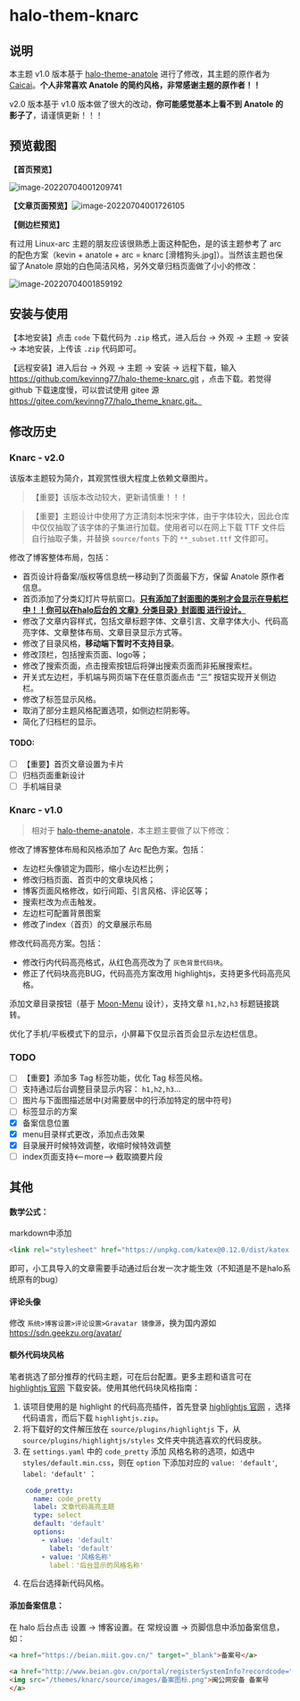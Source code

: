 # halo-them-knarc

## 说明


本主题 v1.0 版本基于 [halo-theme-anatole](https://github.com/halo-dev/halo-theme-anatole) 进行了修改，其主题的原作者为 [Caicai](https://www.caicai.me)。**个人非常喜欢 Anatole 的简约风格，非常感谢主题的原作者！！** 

v2.0 版本基于 v1.0 版本做了很大的改动，**你可能感觉基本上看不到 Anatole 的影子了**，请谨慎更新！！！

## 预览截图

**【首页预览】**

![image-20220704001209741](img/README/image-20220704001209741.png)



**【文章页面预览】**![image-20220704001726105](img/README/image-20220704001726105.png)

**【侧边栏预览】**

有过用 Linux-arc 主题的朋友应该很熟悉上面这种配色，是的该主题参考了 arc 的配色方案（kevin + anatole + arc = knarc [滑稽狗头.jpg]）。当然该主题也保留了Anatole 原始的白色简洁风格，另外文章归档页面做了小小的修改：

![image-20220704001859192](img/README/image-20220704001859192.png)

## 安装与使用

【本地安装】点击 `code` 下载代码为 `.zip` 格式，进入后台 -> 外观 -> 主题 -> 安装 -> 本地安装，上传该 `.zip` 代码即可。

 【远程安装】进入后台 -> 外观 -> 主题 -> 安装 -> 远程下载，输入 https://github.com/kevinng77/halo-theme-knarc.git ，点击下载。若觉得 github 下载速度慢，可以尝试使用 gitee 源 https://gitee.com/kevinng77/halo_theme_knarc.git。

## 修改历史

### Knarc - v2.0

该版本主题较为简介，其观赏性很大程度上依赖文章图片。

> 【重要】该版本改动较大，更新请慎重！！！

> 【重要】主题设计中使用了方正清刻本悦宋字体，由于字体较大，因此仓库中仅仅抽取了该字体的子集进行加载。使用者可以在网上下载 TTF 文件后自行抽取子集，并替换 `source/fonts` 下的 `**_subset.ttf` 文件即可。

修改了博客整体布局，包括：

+ 首页设计将备案/版权等信息统一移动到了页面最下方，保留 Anatole 原作者信息。
+ 首页添加了分类幻灯片导航窗口。**<u>只有添加了封面图的类别才会显示在导航栏中！！你可以在halo后台的 文章》分类目录》封面图 进行设计。</u>**
+ 修改了文章内容样式，包括文章标题字体、文章引言、文章字体大小、代码高亮字体、文章整体布局、文章目录显示方式等。
+ 修改了目录风格，**移动端下暂时不支持目录**。
+ 修改顶栏，包括搜索页面、logo等；
+ 修改了搜索页面，点击搜索按钮后将弹出搜索页面而非拓展搜索栏。
+ 开关式左边栏，手机端与网页端下在任意页面点击 “三” 按钮实现开关侧边栏。
+ 修改了标签显示风格。
+ 取消了部分主题风格配置选项，如侧边栏阴影等。
+ 简化了归档栏的显示。

#### TODO:

- [ ] 【重要】首页文章设置为卡片
- [ ] 归档页面重新设计
- [ ] 手机端目录

### Knarc - v1.0

> 相对于  [halo-theme-anatole](https://github.com/halo-dev/halo-theme-anatole)，本主题主要做了以下修改：

修改了博客整体布局和风格添加了 Arc 配色方案。包括：

+ 左边栏头像锁定为圆形，缩小左边栏比例；
+ 修改归档页面、首页中的文章块风格；
+ 博客页面风格修改，如行间距、引言风格、评论区等；
+ 搜索栏改为点击触发。
+ 左边栏可配置背景图案
+ 修改了index（首页）的文章展示布局

修改代码高亮方案。包括：

+ 修改行内代码高亮格式，从红色高亮改为了 `灰色背景代码块`。
+ 修正了代码块高亮BUG，代码高亮方案改用 highlightjs，支持更多代码高亮风格。

添加文章目录按钮（基于 [Moon-Menu](https://github.com/jiangtj-lab/hexo-cake-moon-menu) 设计），支持文章 `h1,h2,h3` 标题链接跳转。

优化了手机/平板模式下的显示，小屏幕下仅显示首页会显示左边栏信息。

### TODO

- [ ] 【重要】添加多 Tag 标签功能，优化 Tag 标签风格。
- [ ] 支持通过后台调整目录显示内容： `h1,h2,h3`...
- [ ] 图片与下面图描述居中(对需要居中的行添加特定的居中符号)
- [ ] 标签显示的方案
- [x] 备案信息位置
- [x] menu目录样式更改，添加点击效果
- [x] 目录展开时候特效调整，收缩时候特效调整
- [ ] index页面支持<--more--> 截取摘要片段

## 其他

#### **数学公式：**

markdown中添加

```html
<link rel="stylesheet" href="https://unpkg.com/katex@0.12.0/dist/katex.min.css" />
```

即可，小工具导入的文章需要手动通过后台发一次才能生效（不知道是不是halo系统原有的bug）

#### **评论头像**

修改 `系统>博客设置>评论设置>Gravatar 镜像源`，换为国内源如 https://sdn.geekzu.org/avatar/

#### **额外代码块风格**

笔者挑选了部分推荐的代码主题，可在后台配置。更多主题和语言可在 [highlightjs 官网](https://highlightjs.org/download/)  下载安装。使用其他代码块风格指南：

1. 该项目使用的是 highlight 的代码高亮插件，首先登录 [highlightjs 官网](https://highlightjs.org/download/)  ，选择代码语言，而后下载 `highlightjs.zip`。
2. 将下载好的文件解压放在 `source/plugins/highlightjs` 下，从 `source/plugins/highlightjs/styles` 文件夹中挑选喜欢的代码皮肤。
3. 在 `settings.yaml` 中的 `code_pretty` 添加 风格名称的选项，如选中 `styles/default.min.css`，则在 `option` 下添加对应的 `value: 'default'`, `label: 'default'` ：

```yaml
    code_pretty:
      name: code_pretty
      label: 文章代码高亮主题
      type: select
      default: 'default'
      options:
        - value: 'default'
          label: 'default'
        - value: '风格名称'
          label：'后台显示的风格名称'
```

4. 在后台选择新代码风格。

#### 添加备案信息：

在 halo 后台点击 设置 -> 博客设置。在 常规设置 -> 页脚信息中添加备案信息，如：

```html
<a href="https://beian.miit.gov.cn/" target="_blank">备案号</a>
 
<a href="http://www.beian.gov.cn/portal/registerSystemInfo?recordcode=" target="_blank">
<img src="/themes/knarc/source/images/备案图标.png">闽公网安备 备案号 
</a>
```
